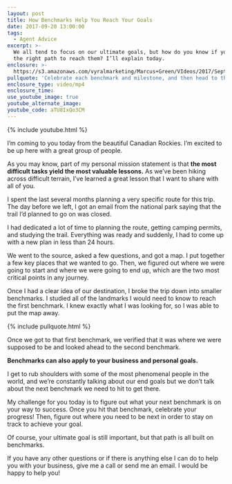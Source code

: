 ```yaml
---
layout: post
title: How Benchmarks Help You Reach Your Goals
date: 2017-09-20 13:00:00
tags:
  - Agent Advice
excerpt: >-
  We all tend to focus on our ultimate goals, but how do you know if you are on
  the right path to reach them? I’ll explain today.
enclosure: >-
  https://s3.amazonaws.com/vyralmarketing/Marcus+Green/VIdeos/2017/September/Northern+Utah+Real+Estate+Coaching-+How+Benchmarks+Help+You+Reach+Your+Goals.mp4
pullquote: 'Celebrate each benchmark and milestone, and then head to the next one.'
enclosure_type: video/mp4
enclosure_time:
use_youtube_image: true
youtube_alternate_image:
youtube_code: aTU8IxQo3CM
---
```



{% include youtube.html %}

I’m coming to you today from the beautiful Canadian Rockies. I’m excited to be up here with a great group of people.

As you may know, part of my personal mission statement is that **the most difficult tasks yield the most valuable lessons.** As we’ve been hiking across difficult terrain, I’ve learned a great lesson that I want to share with all of you.

I spent the last several months planning a very specific route for this trip. The day before we left, I got an email from the national park saying that the trail I’d planned to go on was closed.

I had dedicated a lot of time to planning the route, getting camping permits, and studying the trail. Everything was ready and suddenly, I had to come up with a new plan in less than 24 hours.

We went to the source, asked a few questions, and got a map. I put together a few key places that we wanted to go. Then, we figured out where we were going to start and where we were going to end up, which are the two most critical points in any journey.

Once I had a clear idea of our destination, I broke the trip down into smaller benchmarks. I studied all of the landmarks I would need to know to reach the first benchmark. I knew exactly what I was looking for, so I was able to put the map away.

{% include pullquote.html %}

Once we got to that first benchmark, we verified that it was where we were supposed to be and looked ahead to the second benchmark.

**Benchmarks can also apply to your business and personal goals.**

I get to rub shoulders with some of the most phenomenal people in the world, and we’re constantly talking about our end goals but we don’t talk about the next benchmark we need to hit to get there.

My challenge for you today is to figure out what your next benchmark is on your way to success. Once you hit that benchmark, celebrate your progress! Then, figure out where you need to be next in order to stay on track to achieve your goal.

Of course, your ultimate goal is still important, but that path is all built on benchmarks.

If you have any other questions or if there is anything else I can do to help you with your business, give me a call or send me an email. I would be happy to help you!